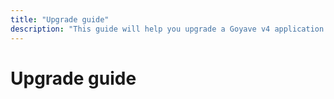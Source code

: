 ```yaml
---
title: "Upgrade guide"
description: "This guide will help you upgrade a Goyave v4 application to v5"
---
```


# Upgrade guide